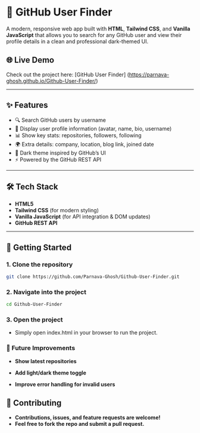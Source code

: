 # 🚀 GitHub User Finder

A modern, responsive web app built with **HTML**, **Tailwind CSS**, and **Vanilla JavaScript** that allows you to search for any GitHub user and view their profile details in a clean and professional dark-themed UI.

## 🌐 Live Demo
Check out the project here:
[GitHub User Finder] (https://parnava-ghosh.github.io/Github-User-Finder/)

---

## ✨ Features
- 🔍 Search GitHub users by username  
- 👤 Display user profile information (avatar, name, bio, username)  
- 📊 Show key stats: repositories, followers, following  
- 🌍 Extra details: company, location, blog link, joined date  
- 🎨 Dark theme inspired by GitHub’s UI  
- ⚡ Powered by the GitHub REST API  

---

## 🛠️ Tech Stack
- **HTML5**
- **Tailwind CSS** (for modern styling)
- **Vanilla JavaScript** (for API integration & DOM updates)
- **GitHub REST API**

---

## 🚀 Getting Started

### 1. Clone the repository
```bash
git clone https://github.com/Parnava-Ghosh/Github-User-Finder.git
```

### 2. Navigate into the project
```bash
cd Github-User-Finder
```

### 3. Open the project

- Simply open index.html in your browser to run the project.

### 📌 Future Improvements

- **Show latest repositories**

- **Add light/dark theme toggle**

- **Improve error handling for invalid users**

## 🤝 Contributing

- **Contributions, issues, and feature requests are welcome!**
- **Feel free to fork the repo and submit a pull request.**
